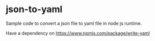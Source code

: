 # json-to-yaml

Sample code to convert a json file to yaml file in node js runtime.

Have a dependency on https://www.npmjs.com/package/write-yaml


